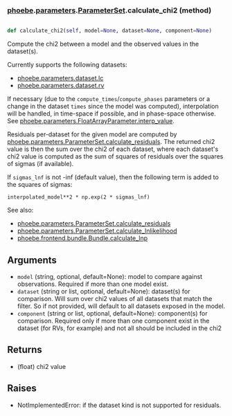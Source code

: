 ### [phoebe](phoebe.md).[parameters](phoebe.parameters.md).[ParameterSet](phoebe.parameters.ParameterSet.md).calculate_chi2 (method)


```py

def calculate_chi2(self, model=None, dataset=None, component=None)

```



Compute the chi2 between a model and the observed values in the dataset(s).

Currently supports the following datasets:
* [phoebe.parameters.dataset.lc](phoebe.parameters.dataset.lc.md)
* [phoebe.parameters.dataset.rv](phoebe.parameters.dataset.rv.md)

If necessary (due to the `compute_times`/`compute_phases` parameters
or a change in the dataset `times` since the model was computed),
interpolation will be handled, in time-space if possible, and in
phase-space otherwise. See
[phoebe.parameters.FloatArrayParameter.interp_value](phoebe.parameters.FloatArrayParameter.interp_value.md).

Residuals per-dataset for the given model are computed by
[phoebe.parameters.ParameterSet.calculate_residuals](phoebe.parameters.ParameterSet.calculate_residuals.md).  The returned
chi2 value is then the sum over the chi2 of each dataset, where each
dataset's chi2 value is computed as the sum of squares of residuals
over the squares of sigmas (if available).

If `sigmas_lnf` is not -inf (default value), then the following term
is added to the squares of sigmas:

`interpolated_model**2 * np.exp(2 * sigmas_lnf)`


See also:
* [phoebe.parameters.ParameterSet.calculate_residuals](phoebe.parameters.ParameterSet.calculate_residuals.md)
* [phoebe.parameters.ParameterSet.calculate_lnlikelihood](phoebe.parameters.ParameterSet.calculate_lnlikelihood.md)
* [phoebe.frontend.bundle.Bundle.calculate_lnp](phoebe.frontend.bundle.Bundle.calculate_lnp.md)

Arguments
-----------
* `model` (string, optional, default=None): model to compare against
    observations.  Required if more than one model exist.
* `dataset` (string or list, optional, default=None): dataset(s) for comparison.
    Will sum over chi2 values of all datasets that match the filter.  So
    if not provided, will default to all datasets exposed in the model.
* `component` (string or list, optional, default=None): component(s) for
    comparison.  Required only if more than one component exist in the
    dataset (for RVs, for example) and not all should be included in
    the chi2

Returns
-----------
* (float) chi2 value

Raises
----------
* NotImplementedError: if the dataset kind is not supported for residuals.


